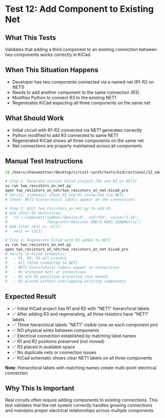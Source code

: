# Test 12: Add Component to Existing Net

## What This Tests
Validates that adding a third component to an existing connection between two components works correctly in KiCad.

## When This Situation Happens
- Developer has two components connected via a named net (R1-R2 on NET1)
- Needs to add another component to the same connection (R3)
- Modifies Python to connect R3 to the existing NET1
- Regenerates KiCad expecting all three components on the same net

## What Should Work
- Initial circuit with R1-R2 connected via NET1 generates correctly
- Python modified to add R3 connected to same NET1
- Regenerated KiCad shows all three components on the same net
- Net connections are properly maintained across all components

## Manual Test Instructions

```bash
cd /Users/shanemattner/Desktop/circuit-synth/tests/bidirectional/12_add_to_net

# Step 1: Generate initial KiCad project (R1 and R2 on NET1)
uv run two_resistors_on_net.py
open two_resistors_on_net/two_resistors_on_net.kicad_pro
# Verify: schematic shows R1 and R2 connected via NET1
# Check: NET1 hierarchical labels appear on the connections

# Step 2: Edit two_resistors_on_net.py to add R3
# Add after R2 definition:
#   r3 = Component(symbol="Device:R", ref="R3", value="2.2k",
#                  footprint="Resistor_SMD:R_0603_1608Metric")
# Add after net1 += r2[1]:
#   net1 += r3[1]

# Step 3: Regenerate KiCad with R3 added to NET1
uv run two_resistors_on_net.py
open two_resistors_on_net/two_resistors_on_net.kicad_pro
# Verify in KiCad schematic:
#   - R1, R2, R3 all present
#   - All three connected to NET1
#   - NET1 hierarchical labels appear on connections
#   - No orphaned nets or connections
#   - R1 and R2 positions preserved (not moved)
#   - R3 placed without overlapping existing components
```

## Expected Result

- ✅ Initial KiCad project has R1 and R2 with "NET1" hierarchical labels
- ✅ After adding R3 and regenerating, all three resistors have "NET1" labels
- ✅ Three hierarchical labels "NET1" visible (one on each component pin)
- ✅ NO physical wires between components
- ✅ Electrical connection established by matching label names
- ✅ R1 and R2 positions preserved (not moved)
- ✅ R3 placed in available space
- ✅ No duplicate nets or connection issues
- ✅ KiCad schematic shows clear NET1 labels on all three components

**Note**: Hierarchical labels with matching names create multi-point electrical connection

## Why This Is Important

Real circuits often require adding components to existing connections. This test validates that the net system correctly handles growing connections and maintains proper electrical relationships across multiple components.
